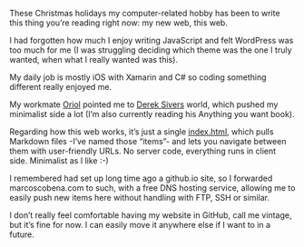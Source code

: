 These Christmas holidays my computer-related hobby has been to write this thing
you’re reading right now: my new web, this web.

I had forgotten how much I enjoy writing JavaScript and felt WordPress was too
much for me (I was struggling deciding which theme was the one I truly wanted,
when what I really wanted was this).

My daily job is mostly iOS with Xamarin and C\# so coding something different
really enjoyed me.

My workmate [Oriol](http://www.oriolnoya.com) pointed me to [Derek
Sivers](https://sivers.org) world, which pushed my minimalist side a lot (I’m
also currently reading his Anything you want book).

Regarding how this web works, it’s just a single
[index.html](https://github.com/MarcosCobena/MarcosCobena.github.io/blob/master/index.html),
which pulls Markdown files -I’ve named those “items”- and lets you navigate
between them with user-friendly URLs. No server code, everything runs in client
side. Minimalist as I like :-)

I remembered had set up long time ago a github.io site, so I forwarded
marcoscobena.com to such, with a free DNS hosting service, allowing me to easily
push new items here without handling with FTP, SSH or similar.

I don’t really feel comfortable having my website in GitHub, call me vintage,
but it’s fine for now. I can easily move it anywhere else if I want to in a
future.

